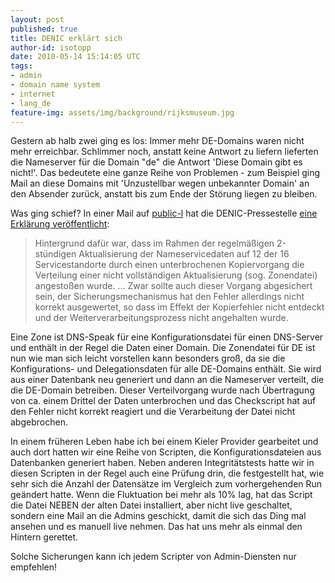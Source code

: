 ```yaml
---
layout: post
published: true
title: DENIC erklärt sich
author-id: isotopp
date: 2010-05-14 15:14:05 UTC
tags:
- admin
- domain name system
- internet
- lang_de
feature-img: assets/img/background/rijksmuseum.jpg
---
```

Gestern ab halb zwei ging es los: Immer mehr DE-Domains waren nicht mehr erreichbar. Schlimmer noch, anstatt keine Antwort zu liefern lieferten die Nameserver für die Domain "de" die Antwort 'Diese Domain gibt es nicht!'. Das bedeutete eine ganze Reihe von Problemen - zum Beispiel ging Mail an diese Domains mit 'Unzustellbar wegen unbekannter Domain' an den Absender zurück, anstatt bis zum Ende der Störung liegen zu bleiben.

Was ging schief? In einer Mail auf <a href='http://www.denic.de/denic-im-dialog/mailinglisten/public-l.html'>public-l</a> hat die DENIC-Pressestelle <a href='http://www.denic.de/denic-im-dialog/mailinglisten/public-l.html?url=msg04454.xml'>eine Erklärung veröffentlicht</a>: <blockquote>Hintergrund dafür war, dass im Rahmen der regelmäßigen 2-stündigen Aktualisierung der Nameservicedaten auf 12 der 16 Servicestandorte durch einen unterbrochenen Kopiervorgang die Verteilung einer nicht vollständigen Aktualisierung (sog. Zonendatei) angestoßen wurde.
...
Zwar sollte auch  dieser Vorgang abgesichert sein, der Sicherungsmechanismus hat den Fehler allerdings nicht korrekt ausgewertet, so dass im Effekt der Kopierfehler nicht entdeckt und der Weiterverarbeitungsprozess nicht angehalten wurde.</blockquote> Eine Zone ist DNS-Speak für eine Konfigurationsdatei für einen DNS-Server und enthält in der Regel die Daten einer Domain. Die Zonendatei für DE ist nun wie man sich leicht vorstellen kann besonders groß, da sie die Konfigurations- und Delegationsdaten für alle DE-Domains enthält. Sie wird aus einer Datenbank neu generiert und dann an die Nameserver verteilt, die die DE-Domain betreiben. Dieser Verteilvorgang wurde nach Übertragung von ca. einem Drittel der Daten unterbrochen und das Checkscript hat auf den Fehler nicht korrekt reagiert und die Verarbeitung der Datei nicht abgebrochen.
<br />

In einem früheren Leben habe ich bei einem Kieler Provider gearbeitet und auch dort hatten wir eine Reihe von Scripten, die Konfigurationsdateien aus Datenbanken generiert haben. Neben anderen Integritätstests hatte wir in diesen Scripten in der Regel auch eine Prüfung drin, die festgestellt hat, wie sehr sich die Anzahl der Datensätze im Vergleich zum vorhergehenden Run geändert hatte. Wenn die Fluktuation bei mehr als 10% lag, hat das Script die Datei NEBEN der alten Datei installiert, aber nicht live geschaltet, sondern eine Mail an die Admins geschickt, damit die sich das Ding mal ansehen und es manuell live nehmen. Das hat uns mehr als einmal den Hintern gerettet.

Solche Sicherungen kann ich jedem Scripter von Admin-Diensten nur empfehlen!
